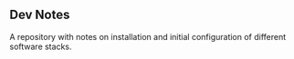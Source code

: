 Dev Notes
--
A repository with notes on installation and initial configuration of different software stacks.    
